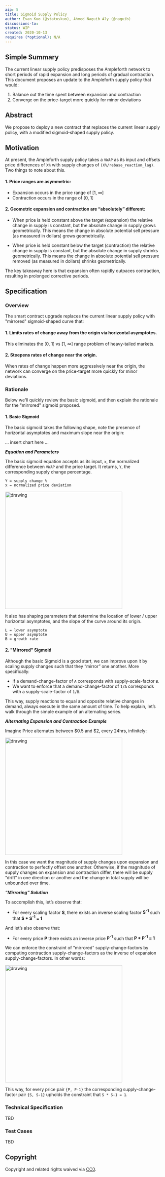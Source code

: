 ```yaml
---
aip: 5
title: Sigmoid Supply Policy
author: Evan Kuo (@statuskuo), Ahmed Naguib Aly (@naguib)
discussions-to:
status: WIP
created: 2020-10-13
requires (*optional): N/A
---
```


## Simple Summary
<!--"If you can't explain it simply, you don't understand it well enough." Simply describe the outcome the proposed changes intends to achieve. This should be non-technical and accessible to a casual community member.-->
The current linear supply policy predisposes the Ampleforth network to short periods of rapid expansion and long periods of gradual contraction. This document proposes an update to the Ampleforth supply policy that would:

1. Balance out the time spent between expansion and contraction
2. Converge on the price-target more quickly for minor deviations

## Abstract
<!--A short (~200 word) description of the proposed change, the abstract should clearly describe the proposed change. This is what *will* be done if the AIP is implemented, not *why* it should be done or *how* it will be done. If the AIP proposes deploying a new contract, write, "we propose to deploy a new contract that will do x".-->
We propose to deploy a new contract that replaces the current linear supply policy, with a modified sigmoid-shaped supply policy. 

## Motivation
<!--This is the problem statement. This is the *why* of the AIP. It should clearly explain *why* the current state of the protocol is inadequate.  It is critical that you explain *why* the change is needed, if the AIP proposes changing how something is calculated, you must address *why* the current calculation is innaccurate or wrong. This is not the place to describe how the AIP will address the issue!-->

At present, the Ampleforth supply policy takes a `VWAP` as its input and offsets price differences of `X%` with supply changes of `(X%/rebase_reaction_lag)`. Two things to note about this. 

#### 1. Price ranges are asymmetric: 

- Expansion occurs in the price range of [1, ∞] 
- Contraction occurs in the range of [0, 1]

#### 2. Geometric expansion and contraction are “absolutely” different:

- When price is held constant above the target (expansion) the relative change in supply is constant, but the absolute change in supply grows geometrically. This means the change in absolute potential sell pressure (as measured in dollars) grows geometrically. 

- When price is held constant below the target (contraction) the relative change in supply is constant, but the absolute change in supply shrinks geometrically. This means the change in absolute potential sell pressure removed (as measured in dollars) shrinks geometrically. 

The key takeaway here is that expansion often rapidly outpaces contraction, resulting in prolonged corrective periods. 


## Specification
<!--The specification should describe the syntax and semantics of any new feature, there are five sections
1. Overview
2. Rationale
3. Technical Specification
4. Test Cases
5. Configurable Values
-->

### Overview
<!--This is a high level overview of *how* the AIP will solve the problem. The overview should clearly describe how the new feature will be implemented.-->
The smart contract upgrade replaces the current linear supply policy with "mirrored" sigmoid-shaped curve that: 

#### 1. Limits rates of change away from the origin via horizontal asymptotes. 
This eliminates the [0, 1] vs [1, ∞] range problem of heavy-tailed markets. 

#### 2. Steepens rates of change near the origin. 
When rates of change happen more aggressively near the origin, the network can converge on the price-target more quickly for minor deviations.

### Rationale
<!--This is where you explain the reasoning behind how you propose to solve the problem. Why did you propose to implement the change in this way, what were the considerations and trade-offs. The rationale fleshes out what motivated the design and why particular design decisions were made. It should describe alternate designs that were considered and related work. The rationale may also provide evidence of consensus within the community, and should discuss important objections or concerns raised during discussion.-->

Below we'll quickly review the basic sigmoid, and then explain the rationale for the "mirrored" sigmoid proposed.

#### 1. Basic Sigmoid
The basic sigmoid takes the following shape, note the presence of horizontal asymptotes and maximum slope near the origin:

... insert chart here ...
  
**_Equation and Parameters_**

The basic sigmoid equation accepts as its input, `x`, the normalized difference between `VWAP` and the price target. It returns, `Y`, the corresponding supply change percentage.

```
Y = supply change %
x = normalized price deviation
```

<img src="https://assets.fragments.org/aip/sigmoid_basic.png" alt="drawing" width="380"/>

It also has shaping parameters that determine the location of lower / upper horizontal asymptotes, and the slope of the curve around its origin.

```
L = lower asymptote
U = upper asymptote
B = growth rate
```

#### 2. "Mirrored" Sigmoid

Although the basic Sigmoid is a good start, we can improve upon it by scaling supply changes such that they “mirror” one another. More specifically:

* If a demand-change-factor of `A` corresponds with supply-scale-factor `B`.
* We want to enforce that a demand-change-factor of `1/A` corresponds with a supply-scale-factor of `1/B`. 

This way, supply reactions to equal and opposite relative changes in demand, always execute in the same amount of time. To help explain, let’s walk through the simple example of an alternating series. 

**_Alternating Expansion and Contraction Example_**

Imagine Price alternates between $0.5 and $2, every 24hrs, infinitely:

<img src="https://assets.fragments.org/aip/series.png" alt="drawing" width="380"/>

In this case we want the magnitude of supply changes upon expansion and contraction to perfectly offset one another. Otherwise, if the magnitude of supply changes on expansion and contraction differ, there will be supply “drift” in one direction or another and the change in total supply will be unbounded over time.

**_"Mirroring" Solution_**

To accomplish this, let’s observe that:
* For every scaling factor **S**, there exists an inverse scaling factor **S<sup>-1</sup>** such that **S * S<sup>-1</sup> = 1**

And let’s also observe that:

* For every price **P** there exists an inverse price **P<sup>-1</sup>** such that **P * P<sup>-1</sup> = 1**

We can enforce the constraint of “mirrored” supply-change-factors by computing contraction supply-change-factors as the inverse of expansion supply-change-factors. In other words: 

<img src="https://assets.fragments.org/aip/mirroring.png" alt="drawing" width="380"/>

This way, for every price pair `{P, P-1}` the corresponding supply-change-factor pair `{S, S-1}` upholds the constraint that  `S * S-1 = 1`.

### Technical Specification
<!--The technical specification should outline the public API of the changes proposed. That is, changes to any of the interfaces Ampleforth currently exposes or the creations of new ones.-->
TBD

### Test Cases
<!--Test cases for an implementation are mandatory for AIPs but can be included with the implementation..-->
TBD

## Copyright
Copyright and related rights waived via [CC0](https://creativecommons.org/publicdomain/zero/1.0/).
